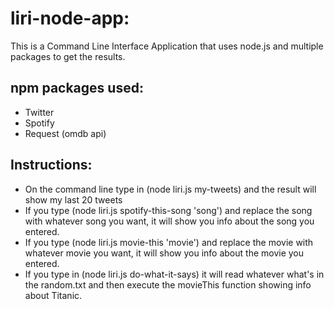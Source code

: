 # liri-node-app:
This is a Command Line Interface Application that uses node.js and multiple packages to get the results. 

## npm packages used: 
* Twitter 
* Spotify 
* Request (omdb api) 

## Instructions: 

* On the command line type in (node liri.js my-tweets) and the result will show my last 20 tweets
* If you type (node liri.js spotify-this-song 'song') and replace the song with whatever song you want, it will show you info about the song you entered. 
* If you type (node liri.js movie-this 'movie') and replace the movie with whatever movie you want, it will show you info about the movie you entered. 
* If you type in (node liri.js do-what-it-says) it will read whatever what's in the random.txt and then execute the movieThis function showing info about Titanic. 
